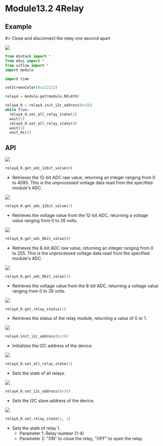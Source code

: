 # Module13.2 4Relay

## Example


#> Close and disconnect the relay one second apart


<img class="blockly_svg" src="https://m5stack.oss-cn-shenzhen.aliyuncs.com/resource/docs/static/assets/img/uiflow/blockly/modules/4relay/uiflow_block_4relay_demo1.svg">

```python
from m5stack import *
from m5ui import *
from uiflow import *
import module

import time

setScreenColor(0x222222)

relay4 = module.get(module.RELAY4)

relay4_0 = relay4.init_i2c_address(0x26)
while True:
  relay4_0.set_all_relay_state(1)
  wait(1)
  relay4_0.set_all_relay_state(0)
  wait(1)
  wait_ms(2)
```

## API

<img class="blockly_svg" src="https://m5stack.oss-cn-shenzhen.aliyuncs.com/resource/docs/static/assets/img/uiflow/blockly/modules/4relay/uiflow_block_module_relay4_get_12bit_raw_value.svg">

```python
relay4_0.get_adc_12bit_value(0)
```

- Retrieves the 12-bit ADC raw value, returning an integer ranging from 0 to 4095. This is the unprocessed voltage data read from the specified module's ADC.

<img class="blockly_svg" src="https://m5stack.oss-cn-shenzhen.aliyuncs.com/resource/docs/static/assets/img/uiflow/blockly/modules/4relay/uiflow_block_module_relay4_get_12bit_voltage_value.svg">

```python
relay4_0.get_adc_12bit_value(1)
```

- Retrieves the voltage value from the 12-bit ADC, returning a voltage value ranging from 0 to 26 volts.

<img class="blockly_svg" src="https://m5stack.oss-cn-shenzhen.aliyuncs.com/resource/docs/static/assets/img/uiflow/blockly/modules/4relay/uiflow_block_module_relay4_get_8bit_raw_value.svg">

```python
relay4_0.get_adc_8bit_value(0)
```

- Retrieves the 8-bit ADC raw value, returning an integer ranging from 0 to 255. This is the unprocessed voltage data read from the specified module's ADC.

<img class="blockly_svg" src="https://m5stack.oss-cn-shenzhen.aliyuncs.com/resource/docs/static/assets/img/uiflow/blockly/modules/4relay/uiflow_block_module_relay4_get_8bit_voltage_value.svg">

```python
relay4_0.get_adc_8bit_value(1)
```

- Retrieves the voltage value from the 8-bit ADC, returning a voltage value ranging from 0 to 26 volts.

<img class="blockly_svg" src="https://m5stack.oss-cn-shenzhen.aliyuncs.com/resource/docs/static/assets/img/uiflow/blockly/modules/4relay/uiflow_block_module_relay4_get_status.svg">

```python
relay4_0.get_relay_status(1)
```

- Retrieves the status of the relay module, returning a value of 0 or 1.

<img class="blockly_svg" src="https://m5stack.oss-cn-shenzhen.aliyuncs.com/resource/docs/static/assets/img/uiflow/blockly/modules/4relay/uiflow_block_module_relay4_init_i2c_address.svg">

```python
relay4.init_i2c_address(0x26)
```

- Initializes the I2C address of the device.

<img class="blockly_svg" src="https://m5stack.oss-cn-shenzhen.aliyuncs.com/resource/docs/static/assets/img/uiflow/blockly/modules/4relay/uiflow_block_module_relay4_set_all_relay_state.svg">

```python
relay4_0.set_all_relay_state(1)
```

- Sets the state of all relays.

<img class="blockly_svg" src="https://m5stack.oss-cn-shenzhen.aliyuncs.com/resource/docs/static/assets/img/uiflow/blockly/modules/4relay/uiflow_block_module_relay4_set_i2c_address.svg">

```python
relay4_0.set_i2c_address(0x26)
```

- Sets the I2C slave address of the device.

<img class="blockly_svg" src="https://m5stack.oss-cn-shenzhen.aliyuncs.com/resource/docs/static/assets/img/uiflow/blockly/modules/4relay/uiflow_block_module_relay4_set_state.svg">

```python
relay4_0.set_relay_state(1, 1)
```

- Sets the state of relay 1.
  - Parameter 1: Relay number (1-4)
  - Parameter 2: "ON" to close the relay, "OFF" to open the relay.